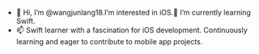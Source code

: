 - 👋 Hi, I’m @wangjunlang18.I’m interested in iOS.🌱 I’m currently learning Swift.
- 📫 Swift learner with a fascination for iOS development. Continuously learning and eager to contribute to mobile app projects.

<!---
wangjunlang18/wangjunlang18 is a ✨ special ✨ repository because its `README.md` (this file) appears on your GitHub profile.
You can click the Preview link to take a look at your changes.
--->
